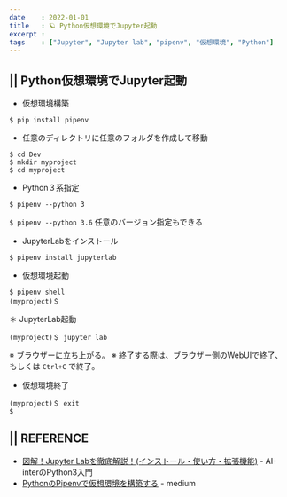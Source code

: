 ```yaml
---
date    : 2022-01-01
title   : 🪐 Python仮想環境でJupyter起動
excerpt : 
tags    : ["Jupyter", "Jupyter lab", "pipenv", "仮想環境", "Python"]
---
```


## || Python仮想環境でJupyter起動
* 仮想環境構築
```shell
$ pip install pipenv
```

* 任意のディレクトリに任意のフォルダを作成して移動
```shell
$ cd Dev
$ mkdir myproject
$ cd myproject
```

* Python３系指定
```shell
$ pipenv --python 3
```
`$ pipenv --python 3.6` 任意のバージョン指定もできる

* JupyterLabをインストール
```shell
$ pipenv install jupyterlab
```

* 仮想環境起動
```shell
$ pipenv shell
(myproject)＄ 
```

＊ JupyterLab起動
```shell
(myproject)＄ jupyter lab
```

※ ブラウザーに立ち上がる。
※ 終了する際は、ブラウザー側のWebUIで終了、もしくは `Ctrl+C` で終了。


* 仮想環境終了
```shell
(myproject)＄ exit
$ 
```



## || REFERENCE
- [図解！Jupyter Labを徹底解説！(インストール・使い方・拡張機能)](https://ai-inter1.com/jupyter-lab/) - AI-interのPython3入門
- [PythonのPipenvで仮想環境を構築する](https://medium.com/p/2fbcd681f534#264c) - medium
